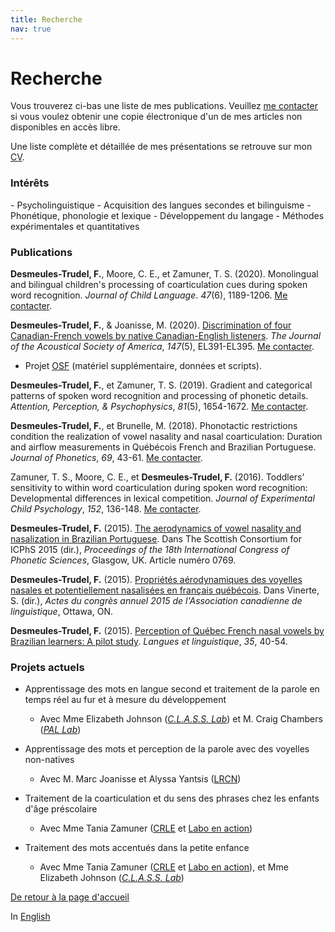 ```yaml
---
title: Recherche
nav: true
---
```


<h1>Recherche</h1>

Vous trouverez ci-bas une liste de mes publications. Veuillez [me contacter](mailto:felix.desmeules.trudel@utoronto.ca) si vous voulez obtenir une copie électronique d'un de mes articles non disponibles en accès libre.

Une liste complète et détaillée de mes présentations se retrouve sur mon [CV](https://felixdtrudel.github.io/CVfr.pdf).

<h3>Intérêts</h3>
- Psycholinguistique
- Acquisition des langues secondes et bilinguisme
- Phonétique, phonologie et lexique
- Développement du langage
- Méthodes expérimentales et quantitatives

<h3>Publications</h3>

**Desmeules-Trudel, F.**, Moore, C. E., et Zamuner, T. S. (2020). Monolingual and bilingual children's processing of coarticulation cues during spoken word recognition. _Journal of Child Language_. _47_(6), 1189-1206. [Me contacter](mailto:felix.desmeules.trudel@utoronto.ca).

**Desmeules-Trudel, F.**, & Joanisse, M. (2020). [Discrimination of four Canadian-French vowels by native Canadian-English listeners](https://asa.scitation.org/doi/10.1121/10.0001180?fbclid=IwAR2fE5Wap0GTQ0_zLg6IDvBPe8kb632yY9GvgDUS1GOeLahk3P-c8qjKgxM). _The Journal of the Acoustical Society of America_, _147_(5), EL391-EL395. [Me contacter](mailto:felix.desmeules.trudel@utoronto.ca).
- Projet [OSF](https://osf.io/5n9bw/) (matériel supplémentaire, données et scripts).

**Desmeules-Trudel, F.**, et Zamuner, T. S. (2019). Gradient and categorical patterns of spoken word recognition and processing of phonetic details. _Attention, Perception, & Psychophysics_, _81_(5), 1654-1672. [Me contacter](mailto:felix.desmeules.trudel@utoronto.ca).

**Desmeules-Trudel, F.**, et Brunelle, M. (2018). Phonotactic restrictions condition the realization of vowel nasality and nasal coarticulation: Duration and airflow measurements in Québécois French and Brazilian Portuguese. _Journal of Phonetics_, _69_, 43-61. [Me contacter](mailto:fdesmeul@uwo.ca).
  
Zamuner, T. S., Moore, C. E., et **Desmeules-Trudel, F.** (2016). Toddlers’ sensitivity to within word coarticulation during spoken word recognition: Developmental differences in lexical competition. _Journal of Experimental Child Psychology_, _152_, 136-148. [Me contacter](mailto:felix.desmeules.trudel@utoronto.ca).

**Desmeules-Trudel, F.** (2015). [The aerodynamics of vowel nasality and nasalization in Brazilian Portuguese](https://www.internationalphoneticassociation.org/icphs-proceedings/ICPhS2015/Papers/ICPHS0769.pdf). Dans The Scottish Consortium for ICPhS 2015 (dir.), _Proceedings of the 18th International Congress of Phonetic Sciences_, Glasgow, UK. Article numéro 0769.

**Desmeules-Trudel, F.** (2015). [Propriétés aérodynamiques des voyelles nasales et potentiellement nasalisées en français québécois](http://cla-acl.ca/wp-content/uploads/DesmeulesTrudel-2015.pdf). Dans Vinerte, S. (dir.), _Actes du congrès annuel 2015 de l'Association canadienne de linguistique_, Ottawa, ON.

**Desmeules-Trudel, F.** (2015). [Perception of Québec French nasal vowels by Brazilian learners: A pilot study](http://www.lli.ulaval.ca/fileadmin/llt/fichiers/recherche/revue_LL/vol35/F.Desmeules-Trudel.pdf). _Langues et linguistique_, _35_, 40-54.

<h3>Projets actuels</h3>

- Apprentissage des mots en langue second et traitement de la parole en temps réel au fur et à mesure du développement
  - Avec Mme Elizabeth Johnson (_[C.L.A.S.S. Lab](https://www.utm.utoronto.ca/infant-child-centre/child-language-and-speech-studies-lab)_) et M. Craig Chambers (_[PAL Lab](https://www.psycholinguistics.ca/pal)_)

- Apprentissage des mots et perception de la parole avec des voyelles non-natives
  - Avec M. Marc Joanisse et Alyssa Yantsis ([LRCN](http://www.psychology.uwo.ca/lrcn/))

- Traitement de la coarticulation et du sens des phrases chez les enfants d'âge préscolaire
  - Avec Mme Tania Zamuner ([CRLE](https://taniazamuner.weebly.com) et [Labo en action](https://laboenactionuottawa.weebly.com))

- Traitement des mots accentués dans la petite enfance
  - Avec Mme Tania Zamuner ([CRLE](https://taniazamuner.weebly.com) et [Labo en action](https://laboenactionuottawa.weebly.com)), et Mme Elizabeth Johnson (_[C.L.A.S.S. Lab](https://www.utm.utoronto.ca/infant-child-centre/child-language-and-speech-studies-lab)_)

[De retour à la page d'accueil](https://felixdtrudel.github.io/fr/index.html)

In [English](https://felixdtrudel.github.io/research.html)
